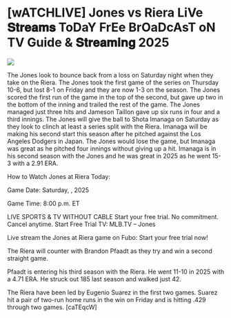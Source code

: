 #  [wATCHLIVE] Jones vs Riera LiVe 𝐒𝐭𝐫𝐞𝐚𝐦𝐬 ToDaY FrEe BrOaDcAsT oN TV Guide & 𝐒𝐭𝐫𝐞𝐚𝐦𝐢𝐧𝐠  2025  
  
  
[![](https://i.imgur.com/qSNzIqt.png)](https://movie.rssnews.media/JKAhbQHA.php)  
  
The Jones look to bounce back from a loss on Saturday night when they take on the Riera. The Jones took the first game of the series on Thursday 10-6, but lost 8-1 on Friday and they are now 1-3 on the season. The Jones scored the first run of the game in the top of the second, but gave up two in the bottom of the inning and trailed the rest of the game. The Jones managed just three hits and Jameson Taillon gave up six runs in four and a third innings. The Jones will give the ball to Shota Imanaga on Saturday as they look to clinch at least a series split with the Riera. Imanaga will be making his second start this season after he pitched against the Los Angeles Dodgers in Japan. The Jones would lose the game, but Imanaga was great as he pitched four innings without giving up a hit. Imanaga is in his second season with the Jones and he was great in 2025 as he went 15-3 with a 2.91 ERA.

How to Watch Jones at Riera Today:

Game Date: Saturday, , 2025

Game Time: 8:00 p.m. ET

LIVE SPORTS & TV WITHOUT CABLE
Start your free trial. No commitment. Cancel anytime.
Start Free Trial
TV: MLB.TV – Jones

Live stream the Jones at Riera game on Fubo: Start your free trial now!

The Riera will counter with Brandon Pfaadt as they try and win a second straight game.

Pfaadt is entering his third season with the Riera. He went 11-10 in 2025 with a 4.71 ERA. He struck out 185 last season and walked just 42.

The Riera have been led by Eugenio Suarez in the first two games. Suarez hit a pair of two-run home runs in the win on Friday and is hitting .429 through two games. [caTEqcW]